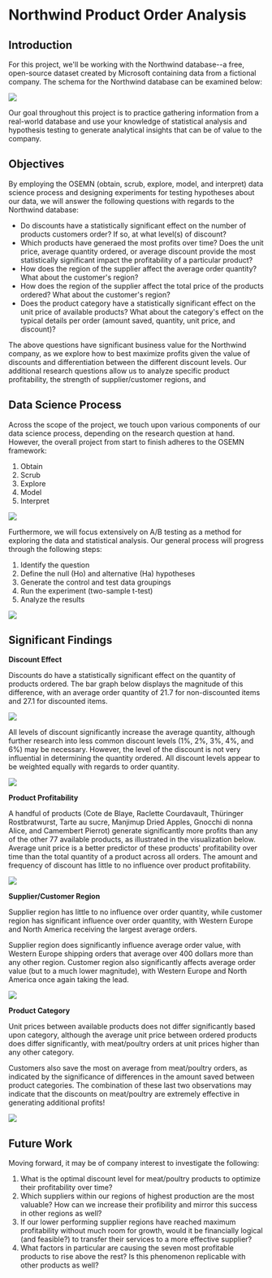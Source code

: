 
# Northwind Product Order Analysis

## Introduction

For this project, we'll be working with the Northwind database--a free, open-source dataset created by Microsoft containing data from a fictional company. The schema for the Northwind database can be examined below:

<img src='Images/Northwind_ERD.png'>

Our goal throughout this project is to practice gathering information from a real-world database and use your knowledge of statistical analysis and hypothesis testing to generate analytical insights that can be of value to the company. 

## Objectives

By employing the OSEMN (obtain, scrub, explore, model, and interpret) data science process and designing experiments for testing hypotheses about our data, we will answer the following questions with regards to the Northwind database:

* Do discounts have a statistically significant effect on the number of products customers order? If so, at what level(s) of discount?
* Which products have generaed the most profits over time? Does the unit price, average quantity ordered, or average discount provide the most statistically significant impact the profitability of a particular product?
* How does the region of the supplier affect the average order quantity? What about the customer's region?
* How does the region of the supplier affect the total price of the products ordered? What about the customer's region?
* Does the product category have a statistically significant effect on the unit price of available products? What about the category's effect on the typical details per order (amount saved, quantity, unit price, and discount)?

The above questions have significant business value for the Northwind company, as we explore how to best maximize profits given the value of discounts and differentiation between the different discount levels. Our additional research questions allow us to analyze specific product profitability, the strength of supplier/customer regions, and 

## Data Science Process 

Across the scope of the project, we touch upon various components of our data science process, depending on the research question at hand. However, the overall project from start to finish adheres to the OSEMN framework:

1. Obtain
2. Scrub
3. Explore
4. Model
5. Interpret

<img src='Images/OSEMN _framework.png'>

Furthermore, we will focus extensively on A/B testing as a method for exploring the data and statistical analysis. Our general process will progress through the following steps:

1. Identify the question
2. Define the null (Ho) and alternative (Ha) hypotheses
3. Generate the control and test data groupings
4. Run the experiment (two-sample t-test)
5. Analyze the results

<img src='Images/ab-testing.png'>

## Significant Findings

**Discount Effect**

Discounts do have a statistically significant effect on the quantity of products ordered. The bar graph below displays the magnitude of this difference, with an average order quantity of 21.7 for non-discounted items and 27.1 for discounted items.

<img src='Images/discount_vs_nondiscount.png'>

All levels of discount significantly increase the average quantity, although further research into less common discount levels (1%, 2%, 3%, 4%, and 6%) may be necessary. However, the level of the discount is not very influential in determining the quantity ordered. All discount levels appear to be weighted equally with regards to order quantity.

<img src='Images/discount_levels.png'>

**Product Profitability**

A handful of products (Cote de Blaye, Raclette Courdavault, Thüringer Rostbratwurst, Tarte au sucre, Manjimup Dried Apples, Gnocchi di nonna Alice, and Camembert Pierrot) generate significantly more profits than any of the other 77 available products, as illustrated in the visualization below. Average unit price is a better predictor of these products' profitability over time than the total quantity of a product across all orders. The amount and frequency of discount has little to no influence over product profitability.

<img src='Images/product_profits_over_time.png'>

**Supplier/Customer Region**

Supplier region has little to no influence over order quantity, while customer region has significant influence over order quantity, with Western Europe and North America receiving the largest average orders.

Supplier region does significantly influence average order value, with Western Europe shipping orders that average over 400 dollars more than any other region. Customer region also significantly affects average order value (but to a much lower magnitude), with Western Europe and North America once again taking the lead.

<img src='Images/supplier_customer_region.png'>

**Product Category**

Unit prices between available products does not differ significantly based upon category, although the average unit price between ordered products does differ significantly, with meat/poultry orders at unit prices higher than any other category.

Customers also save the most on average from meat/poultry orders, as indicated by the significance of differences in the amount saved between product categories. The combination of these last two observations may indicate that the discounts on meat/poultry are extremely effective in generating additional profits!

<img src='Images/amount_saved_by_category.png'>

## Future Work

Moving forward, it may be of company interest to investigate the following:

1. What is the optimal discount level for meat/poultry products to optimize their profitability over time?
2. Which suppliers within our regions of highest production are the most valuable? How can we increase their profibility and mirror this success in other regions as well?
3. If our lower performing supplier regions have reached maximum profitability without much room for growth, would it be financially logical (and feasible?) to transfer their services to a more effective supplier?
4. What factors in particular are causing the seven most profitable products to rise above the rest? Is this phenomenon replicable with other products as well?